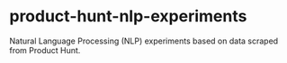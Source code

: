 # product-hunt-nlp-experiments
Natural Language Processing (NLP) experiments based on data scraped from Product Hunt.

